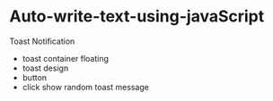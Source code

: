 # Auto-write-text-using-javaScript
Toast Notification

-   toast container floating
-   toast design
-   button
-   click show random toast message
